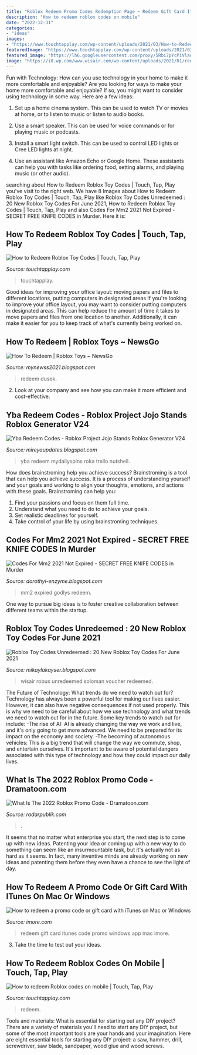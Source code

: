 ```yaml
---
title: "Roblox Redeem Promo Codes Redemption Page ~ Redeem Gift Card Itunes Code Promo Windows App Mac Imore"
description: "How to redeem roblox codes on mobile"
date: "2022-12-31"
categories:
- "ideas"
images:
- "https://www.touchtapplay.com/wp-content/uploads/2021/03/How-to-Redeem-Roblox-Toy-Code-696x381.png"
featuredImage: "https://www.touchtapplay.com/wp-content/uploads/2021/03/How-to-Redeem-Roblox-Toy-Code-696x381.png"
featured_image: "https://lh6.googleusercontent.com/proxy/5Rbi7pYcPiVlaoAHvTkIue2nn9kWqN2D_cjLJwI0WKpKPn2elPYF2s1wuNfCZBmqM0ZQX1ldX8JLPHJLFCEOQIg3tLjZP_4UYZ_zKI4jpOMhsAXfjF-wuG1dQJ3DHL1RCJyupObfbEMD=w1200-h630-p-k-no-nu"
image: "https://i0.wp.com/www.wisair.com/wp-content/uploads/2021/01/redeem.jpg"
---
```



Fun with Technology: How can you use technology in your home to make it more comfortable and enjoyable?
Are you looking for ways to make your home more comfortable and enjoyable? If so, you might want to consider using technology in some way. Here are a few ideas:
1. Set up a home cinema system. This can be used to watch TV or movies at home, or to listen to music or listen to audio books.

2. Use a smart speaker. This can be used for voice commands or for playing music or podcasts.

3. Install a smart light switch. This can be used to control LED lights or Cree LED lights at night.

4. Use an assistant like Amazon Echo or Google Home. These assistants can help you with tasks like ordering food, setting alarms, and playing music (or other audio).

	

		
searching about How to Redeem Roblox Toy Codes | Touch, Tap, Play you've visit to the right web. We have 8 Images about How to Redeem Roblox Toy Codes | Touch, Tap, Play like Roblox Toy Codes Unredeemed : 20 New Roblox Toy Codes For June 2021, How to Redeem Roblox Toy Codes | Touch, Tap, Play and also Codes For Mm2 2021 Not Expired - SECRET FREE KNIFE CODES in Murder. Here it is:
		
    
## How To Redeem Roblox Toy Codes | Touch, Tap, Play

<img loading=lazy src="https://www.touchtapplay.com/wp-content/uploads/2021/03/How-to-Redeem-Roblox-Toy-Code-696x381.png" onerror="this.onerror=null;this.src='https://tse4.mm.bing.net/th?id=OIP.OEZKGmev8vYlzn0GskOlUAHaED&amp;pid=15.1';" alt="How to Redeem Roblox Toy Codes | Touch, Tap, Play">

_Source: touchtapplay.com_

>touchtapplay. 

	

Good ideas for improving your office layout: moving papers and files to different locations, putting computers in designated areas
If you're looking to improve your office layout, you may want to consider putting computers in designated areas. This can help reduce the amount of time it takes to move papers and files from one location to another. Additionally, it can make it easier for you to keep track of what's currently being worked on.

    
## How To Redeem | Roblox Toys ~ NewsGo

<img loading=lazy src="https://lh6.googleusercontent.com/proxy/5Rbi7pYcPiVlaoAHvTkIue2nn9kWqN2D_cjLJwI0WKpKPn2elPYF2s1wuNfCZBmqM0ZQX1ldX8JLPHJLFCEOQIg3tLjZP_4UYZ_zKI4jpOMhsAXfjF-wuG1dQJ3DHL1RCJyupObfbEMD=w1200-h630-p-k-no-nu" onerror="this.onerror=null;this.src='https://tse4.mm.bing.net/th?id=OIP.1A3CfnBVACEbLpNhtLV9qAHaFE&amp;pid=15.1';" alt="How To Redeem | Roblox Toys ~ NewsGo">

_Source: mynewss2021.blogspot.com_

>redeem dusek. 

	

2. Look at your company and see how you can make it more efficient and cost-effective.

    
## Yba Redeem Codes - Roblox Project Jojo Stands Roblox Generator V24

<img loading=lazy src="https://mydailyspins.com/wp-content/uploads/2021/01/yba-codes-redeem-810x486.jpg" onerror="this.onerror=null;this.src='https://tse1.mm.bing.net/th?id=OIP.jqvmD8Pa4WQoUszle0HMrAHaEc&amp;pid=15.1';" alt="Yba Redeem Codes - Roblox Project Jojo Stands Roblox Generator V24">

_Source: mireyaupdates.blogspot.com_

>yba redeem mydailyspins roka trello nutshell. 

	

How does brainstroming help you achieve success?
Brainstroming is a tool that can help you achieve success. It is a process of understanding yourself and your goals and working to align your thoughts, emotions, and actions with these goals. Brainstroming can help you: 
1. Find your passions and focus on them full time.
2. Understand what you need to do to achieve your goals.
3. Set realistic deadlines for yourself.
4. Take control of your life by using brainstroming techniques.

    
## Codes For Mm2 2021 Not Expired - SECRET FREE KNIFE CODES In Murder

<img loading=lazy src="https://i.ytimg.com/vi/q2QYfr7CUvE/maxresdefault.jpg" onerror="this.onerror=null;this.src='https://tse4.mm.bing.net/th?id=OIP.1qtnRonGdBfu9YfHBpTi5QHaEK&amp;pid=15.1';" alt="Codes For Mm2 2021 Not Expired - SECRET FREE KNIFE CODES in Murder">

_Source: dorothyi-enzyme.blogspot.com_

>mm2 expired godlys redeem. 

	

One way to pursue big ideas is to foster creative collaboration between different teams within the startup.

    
## Roblox Toy Codes Unredeemed : 20 New Roblox Toy Codes For June 2021

<img loading=lazy src="https://i0.wp.com/www.wisair.com/wp-content/uploads/2021/01/redeem.jpg" onerror="this.onerror=null;this.src='https://tse3.mm.bing.net/th?id=OIP.D_seTueBFsE4MeVAAKq4LgHaD0&amp;pid=15.1';" alt="Roblox Toy Codes Unredeemed : 20 New Roblox Toy Codes For June 2021">

_Source: mikaylakayser.blogspot.com_

>wisair robux unredeemed soloman voucher redeemed. 

	

The Future of Technology: What trends do we need to watch out for?
Technology has always been a powerful tool for making our lives easier. However, it can also have negative consequences if not used properly. This is why we need to be careful about how we use technology and what trends we need to watch out for in the future. Some key trends to watch out for include: 
-The rise of AI: AI is already changing the way we work and live, and it's only going to get more advanced. We need to be prepared for its impact on the economy and society. 
-The becoming of autonomous vehicles: This is a big trend that will change the way we commute, shop, and entertain ourselves. It's important to be aware of potential dangers associated with this type of technology and how they could impact our daily lives.

    
## What Is The 2022 Roblox Promo Code - Dramatoon.com

<img loading=lazy src="https://i.pinimg.com/originals/90/4e/99/904e99a41683639143f749e8b6faf259.jpg" onerror="this.onerror=null;this.src='https://tse3.mm.bing.net/th?id=OIP.7axbcX6fYaNtqmWEBoqKagHaEK&amp;pid=15.1';" alt="What Is The 2022 Roblox Promo Code - Dramatoon.com">

_Source: radarpublik.com_

>. 

	

It seems that no matter what enterprise you start, the next step is to come up with new ideas. Patenting your idea or coming up with a new way to do something can seem like an insurmountable task, but it's actually not as hard as it seems. In fact, many inventive minds are already working on new ideas and patenting them before they even have a chance to see the light of day.

    
## How To Redeem A Promo Code Or Gift Card With ITunes On Mac Or Windows

<img loading=lazy src="https://www.imore.com/sites/imore.com/files/styles/xlarge/public/field/image/2014/05/itunes_store_redeem_gift_card_howto2.jpg?itok=sF8tNJVA" onerror="this.onerror=null;this.src='https://tse3.mm.bing.net/th?id=OIP.Pu2N2I4LFOmU7xYLygvMtQHaGL&amp;pid=15.1';" alt="How to redeem a promo code or gift card with iTunes on Mac or Windows">

_Source: imore.com_

>redeem gift card itunes code promo windows app mac imore. 

	

3. Take the time to test out your ideas.

    
## How To Redeem Roblox Codes On Mobile | Touch, Tap, Play

<img loading=lazy src="https://www.touchtapplay.com/wp-content/uploads/2020/10/screen-0.jpg" onerror="this.onerror=null;this.src='https://tse1.mm.bing.net/th?id=OIP.sfTLC3a4AG0nS4S7CiUAUQHaEK&amp;pid=15.1';" alt="How to redeem Roblox codes on mobile | Touch, Tap, Play">

_Source: touchtapplay.com_

>redeem. 

	

Tools and materials: What is essential for starting out any DIY project?
There are a variety of materials you'll need to start any DIY project, but some of the most important tools are your hands and your imagination. Here are eight essential tools for starting any DIY project: a saw, hammer, drill, screwdriver, saw blade, sandpaper, wood glue and wood screws.

